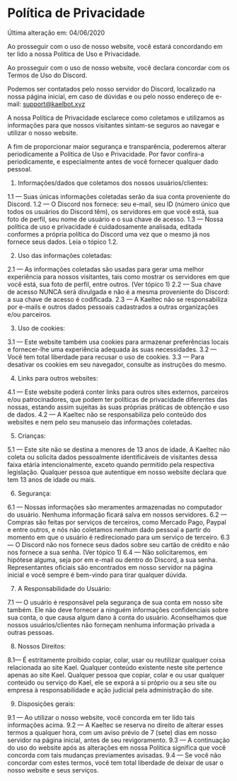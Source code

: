 # Política de Privacidade

Última alteração em: 04/06/2020

Ao prosseguir com o uso de nosso website, você estará concordando em ter lido a nossa Política de Uso e Privacidade.

Ao prosseguir com o uso de nosso website, você declara concordar com os Termos de Uso do Discord.

Podemos ser contatados pelo nosso servidor do Discord, localizado na nossa página inicial, em caso de dúvidas e ou pelo nosso endereço de e-mail: support@kaelbot.xyz

A nossa Política de Privacidade esclarece como coletamos e utilizamos as informações para que nossos visitantes sintam-se seguros ao navegar e utilizar o nosso website.

A fim de proporcionar maior segurança e transparência, poderemos alterar periodicamente a Política de Uso e Privacidade. Por favor confira-a periodicamente, e especialmente antes de você fornecer qualquer dado pessoal.

1. Informações/dados que coletamos dos nossos usuários/clientes:

1.1 — Suas únicas informações coletadas serão da sua conta proveniente do Discord.
1.2 — O Discord nos fornece: seu e-mail, seu ID (número único que todos os usuários do Discord têm), os servidores em que você está, sua foto de perfil, seu nome de usuário e o sua chave de acesso.
1.3 — Nossa política de uso e privacidade é cuidadosamente analisada, editada conformes a própria política do Discord uma vez que o mesmo já nos fornece seus dados. Leia o tópico 1.2.

2. Uso das informações coletadas:

2.1 — As informações coletadas são usadas para gerar uma melhor experiência para nossos visitantes, tais como mostrar os servidores em que você está, sua foto de perfil, entre outros. (Ver tópico 1)
2.2 — Sua chave de acesso NUNCA será divulgada e não é a mesma proveniente do Discord: a sua chave de acesso é codificada.
2.3 — A Kaeltec não se responsabiliza por e-mails e outros dados pessoais cadastrados a outras organizações e/ou parceiros.

3. Uso de cookies:

3.1 — Este website também usa cookies para armazenar preferências locais e fornecer-lhe uma experiência adequada às suas necessidades.
3.2 — Você tem total liberdade para recusar o uso de cookies.
3.3 — Para desativar os cookies em seu navegador, consulte as instruções do mesmo.

4. Links para outros websites:

4.1 — Este website poderá conter links para outros sites externos, parceiros e/ou patrocinadores, que podem ter políticas de privacidade diferentes das nossas, estando assim sujeitas às suas próprias práticas de obtenção e uso de dados.
4.2 — A Kaeltec não se responsabiliza pelo conteúdo dos websites e nem pelo seu manuseio das informações coletadas.

5. Crianças:

5.1 — Este site não se destina a menores de 13 anos de idade. A Kaeltec não coleta ou solicita dados pessoalmente identificáveis de visitantes dessa faixa etária intencionalmente, exceto quando permitido pela respectiva legislação. Qualquer pessoa que autentique em nosso website declara que tem 13 anos de idade ou mais.

6. Segurança:

6.1 — Nossas informações são meramentes armazenadas no computador do usuário. Nenhuma informação ficará salva em nossos servidores.
6.2 — Compras são feitas por serviços de terceiros, como Mercado Pago, Paypal e entre outros, e nós não coletamos nenhum dado pessoal a partir do momento em que o usuário é redirecionado para um serviço de terceiro.
6.3 — O Discord não nos fornece seus dados sobre seu cartão de crédito e não nos fornece a sua senha. (Ver tópico 1)
6.4 — Não solicitaremos, em hipótese alguma, seja por em e-mail ou dentro do Discord, a sua senha. Representantes oficiais são encontrados em nosso servidor na página inicial e você sempre é bem-vindo para tirar qualquer dúvida.

7. A Responsabilidade do Usuário:

7.1 — O usuário é responsável pela segurança de sua conta em nosso site também. Ele não deve fornecer a ninguém informações confidenciais sobre sua conta, o que causa algum dano à conta do usuário. Aconselhamos que nossos usuários/clientes não forneçam nenhuma informação privada a outras pessoas.

8. Nossos Direitos:

8.1— É estritamente proibido copiar, colar, usar ou reutilizar qualquer coisa relacionada ao site Kael. Qualquer conteúdo existente neste site pertence apenas ao site Kael. Qualquer pessoa que copiar, colar e ou usar qualquer conteúdo ou serviço do Kael, ele se exporá a si próprio ou a seu site ou empresa à responsabilidade e ação judicial pela administração do site.

9. Disposições gerais:

9.1 — Ao utilizar o nosso website, você concorda em ter lido tais informações acima.
9.2 — A Kaeltec se reserva no direito de alterar esses termos a qualquer hora, com um aviso prévio de 7 (sete) dias em nosso servidor na página inicial, antes de seu revigoramento.
9.3 — A continuação do uso do website após as alterações em nossa Política significa que você concorda com tais mudanças previamentes avisadas.
9.4 — Se você não concordar com estes termos, você tem total liberdade de deixar de usar o nosso website e seus serviços.

